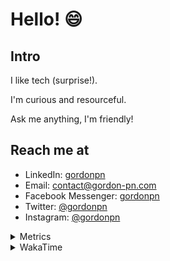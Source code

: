 # Hello! 😄

## Intro

I like tech (surprise!).

I'm curious and resourceful.

Ask me anything, I'm friendly!

## Reach me at

- LinkedIn: [gordonpn](https://www.linkedin.com/in/gordonpn/)
- Email: [contact@gordon-pn.com](mailto:contact@gordon-pn.com)
- Facebook Messenger: [gordonpn](https://www.messenger.com/t/Gordonpn)
- Twitter: [@gordonpn](https://twitter.com/Gordonpn)
- Instagram: [@gordonpn](https://www.instagram.com/gordonpn/)

<details>
  <summary>Metrics</summary>

  <img align="center" src="https://github.com/gordonpn/gordonpn/blob/master/github-metrics.svg" alt="GitHub Metrics">

</details>

<details>
  <summary>WakaTime</summary>

  <!--START_SECTION:waka-->
📊 **This Week I Spent My Time On** 

```text
💬 Programming Languages: 
Java                     9 hrs 22 mins       ██████████████████░░░░░░░   71.79 % 
XML                      1 hr 39 mins        ███░░░░░░░░░░░░░░░░░░░░░░   12.66 % 
Brazil Dependency Config 1 hr 11 mins        ██░░░░░░░░░░░░░░░░░░░░░░░   09.14 % 
Bash                     20 mins             █░░░░░░░░░░░░░░░░░░░░░░░░   02.66 % 
Makefile                 18 mins             █░░░░░░░░░░░░░░░░░░░░░░░░   02.38 % 

🔥 Editors: 
IntelliJ IDEA            12 hrs 33 mins      ████████████████████████░   96.11 % 
VS Code                  30 mins             █░░░░░░░░░░░░░░░░░░░░░░░░   03.89 % 
```


 Last Updated on 17/10/2024 10:23:42 UTC
<!--END_SECTION:waka-->
</details>
